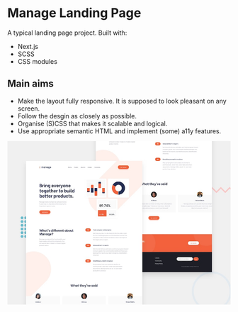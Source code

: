 # Manage Landing Page

A typical landing page project. Built with:

- Next.js
- SCSS
- CSS modules

## Main aims

- Make the layout fully responsive. It is supposed to look pleasant on any screen.
- Follow the desgin as closely as possible.
- Organise (S)CSS that makes it scalable and logical.
- Use appropriate semantic HTML and implement (some) a11y features.

![Design Preview](/public/desktop-preview.jpg)
